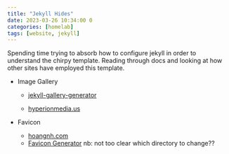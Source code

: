 ```yaml
---
title: "Jekyll Hides"
date: 2023-03-26 10:34:00 0
categories: [homelab]
tags: [website, jekyll]
---
```


Spending time trying to absorb how to configure jekyll in order to understand the chirpy template. Reading through docs and looking at how other sites have employed this template.

- Image Gallery

  - [jekyll-gallery-generator](https://github.com/ggreer/jekyll-gallery-generator)

  - [hyperionmedia.us](https://hyperionmedia.us/posts/jekyll-chirpy-image-gallery/)

- Favicon
  - [hoangnh.com](https://hoangnh.com/posts/customize-the-favicon/)
  - [Favicon Generator](https://www.favicon-generator.org/)
  nb: not too clear which directory to change??